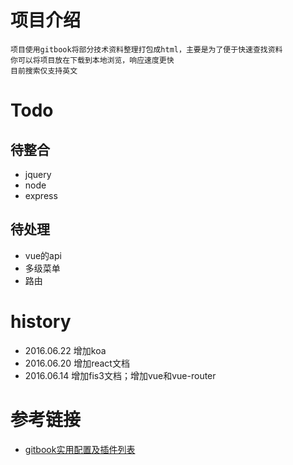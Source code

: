 
# 项目介绍
    项目使用gitbook将部分技术资料整理打包成html，主要是为了便于快速查找资料
    你可以将项目放在下载到本地浏览，响应速度更快
    目前搜索仅支持英文

# Todo
## 待整合
* jquery
* node
* express


## 待处理
* vue的api
* 多级菜单
* 路由


# history
* 2016.06.22 增加koa
* 2016.06.20 增加react文档
* 2016.06.14 增加fis3文档；增加vue和vue-router


# 参考链接
* [gitbook实用配置及插件列表](http://blog.csdn.net/zhangjk1993/article/details/50380403)